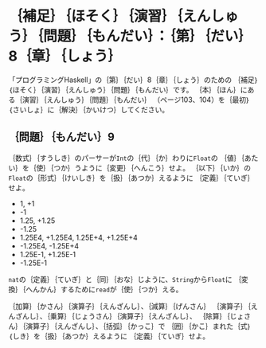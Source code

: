 ｛補足｝｛ほそく｝｛演習｝｛えんしゅう｝｛問題｝｛もんだい｝：｛第｝｛だい｝8｛章｝｛しょう｝
=============================================================================================

「プログラミングHaskell」の｛第｝｛だい｝8｛章｝｛しょう｝のための
｛補足｝｛ほそく｝｛演習｝｛えんしゅう｝｛問題｝｛もんだい｝です。
｛本｝｛ほん｝にある｛演習｝｛えんしゅう｝｛問題｝｛もんだい｝
（ページ103、104）を｛最初｝｛さいしょ｝に｛解決｝｛かいけつ｝してください。

｛問題｝｛もんだい｝9
---------------------

｛数式｝｛すうしき｝のパーサーが`Int`の｛代｝｛か｝わりに`Float`の
｛値｝｛あたい｝を｛使｝｛つか｝うように｛変更｝｛へんこう｝せよ。
｛以下｝｛いか｝の`Float`の｛形式｝｛けいしき｝を｛扱｝｛あつか｝えるように
｛定義｝｛ていぎ｝せよ。

* 1, +1
* -1
* 1.25, +1.25
* -1.25
* 1.25E4, +1.25E4, 1.25E+4, +1.25E+4
* -1.25E4, -1.25E+4
* 1.25E-1, +1.25E-1
* -1.25E-1

`nat`の｛定義｝｛ていぎ｝と｛同｝｛おな｝じように、`String`から`Float`に
｛変換｝｛へんかん｝するために`read`が｛使｝｛つか｝える。

｛加算｝｛かさん｝｛演算子｝｛えんざんし｝、｛減算｝｛げんさん｝
｛演算子｝｛えんざんし｝、｛乗算｝｛じょうさん｝｛演算子｝｛えんざんし｝、
｛除算｝｛じょさん｝｛演算子｝｛えんざんし｝、｛括弧｝｛かっこ｝で
｛囲｝｛かこ｝まれた｛式｝｛しき｝を｛扱｝｛あつか｝えるように
｛定義｝｛ていぎ｝せよ。
